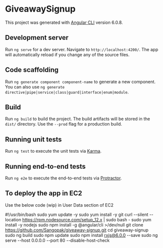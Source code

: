 # GiveawaySignup

This project was generated with [Angular CLI](https://github.com/angular/angular-cli) version 6.0.8.

## Development server

Run `ng serve` for a dev server. Navigate to `http://localhost:4200/`. The app will automatically reload if you change any of the source files.

## Code scaffolding

Run `ng generate component component-name` to generate a new component. You can also use `ng generate directive|pipe|service|class|guard|interface|enum|module`.

## Build

Run `ng build` to build the project. The build artifacts will be stored in the `dist/` directory. Use the `--prod` flag for a production build.

## Running unit tests

Run `ng test` to execute the unit tests via [Karma](https://karma-runner.github.io).

## Running end-to-end tests

Run `ng e2e` to execute the end-to-end tests via [Protractor](http://www.protractortest.org/).

## To deploy the app in EC2

Use the below code (wip) in User Data section of EC2

#!/usr/bin/bash
sudo yum update -y
sudo yum install -y git
curl --silent --location https://rpm.nodesource.com/setup_12.x | sudo bash -
sudo yum install -y nodejs
sudo npm install -g @angular/cli >/dev/null
git clone https://github.com/Sangopak/giveaway-signup.git
cd giveaway-signup
sudo ng build
sudo npm update
sudo npm install rxjs@6.0.0 --save
sudo ng serve --host 0.0.0.0 --port 80 --disable-host-check
